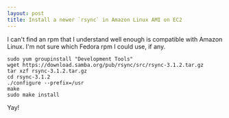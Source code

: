 ```yaml
---
layout: post
title: Install a newer `rsync` in Amazon Linux AMI on EC2
---
```


I can't find an rpm that I understand well enough is compatible with Amazon Linux. I'm not sure which Fedora rpm I could use, if any.

```
sudo yum groupinstall "Development Tools"
wget https://download.samba.org/pub/rsync/src/rsync-3.1.2.tar.gz
tar xzf rsync-3.1.2.tar.gz
cd rsync-3.1.2
./configure --prefix=/usr
make
sudo make install
```

Yay!
